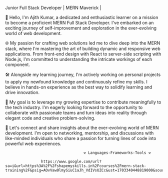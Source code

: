 Junior Full Stack Developer | MERN Maverick | 


👋 Hello, I'm Ajith Kumar, a dedicated and enthusiastic learner on a mission to become a proficient MERN Full Stack Developer. I've embarked on an exciting journey of self-improvement and exploration in the ever-evolving world of web development.

🌐 My passion for crafting web solutions led me to dive deep into the MERN stack, where I'm mastering the art of building dynamic and responsive web applications. From front-end design with React to server-side scripting with Node.js, I'm committed to understanding the intricate workings of each component.

🛠️ Alongside my learning journey, I'm actively working on personal projects to apply my newfound knowledge and continuously refine my skills. I believe in hands-on experience as the best way to solidify learning and drive innovation.

🚀 My goal is to leverage my growing expertise to contribute meaningfully to the tech industry. I'm eagerly looking forward to the opportunity to collaborate with passionate teams and turn ideas into reality through elegant code and creative problem-solving.

🌟 Let's connect and share insights about the ever-evolving world of MERN development. I'm open to networking, mentorship, and discussions with like-minded individuals who share a passion for turning lines of code into powerful web experiences.

                                       ⚒️ Languages-Frameworks-Tools ⚒️

                    https://www.google.com/url?sa=i&url=https%3A%2F%2Fshapemyskills.in%2Fcourses%2Fmern-stack-training%2F&psig=AOvVaw0lmySiuC1aJh_VdIVsUZCc&ust=1703340448819000&source=images&cd=vfe&opi=89978449&ved=0CBIQjRxqFwoTCJiohuqbo4MDFQAAAAAdAAAAABAD

